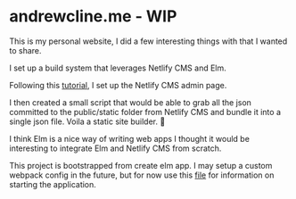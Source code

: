 # andrewcline.me - WIP
This is my personal website, I did a few interesting things with that I wanted to share.

I set up a build system that leverages Netlify CMS and Elm.

Following this [tutorial](https://www.netlifycms.org/docs/add-to-your-site/), I set up the Netlify CMS admin page.

I then created a small script that would be able to grab all the json committed to the public/static folder from Netlify CMS and bundle it into a single json file.
Voila a static site builder. :tada:

I think Elm is a nice way of writing web apps
I thought it would be interesting to integrate Elm and Netlify CMS from scratch.

This project is bootstrapped from create elm app. 
I may setup a custom webpack config in the future,
but for now use this [file](https://github.com/theAndrewCline/andrewcline.me/blob/master/ELM-APP.md) for information on starting the application.

